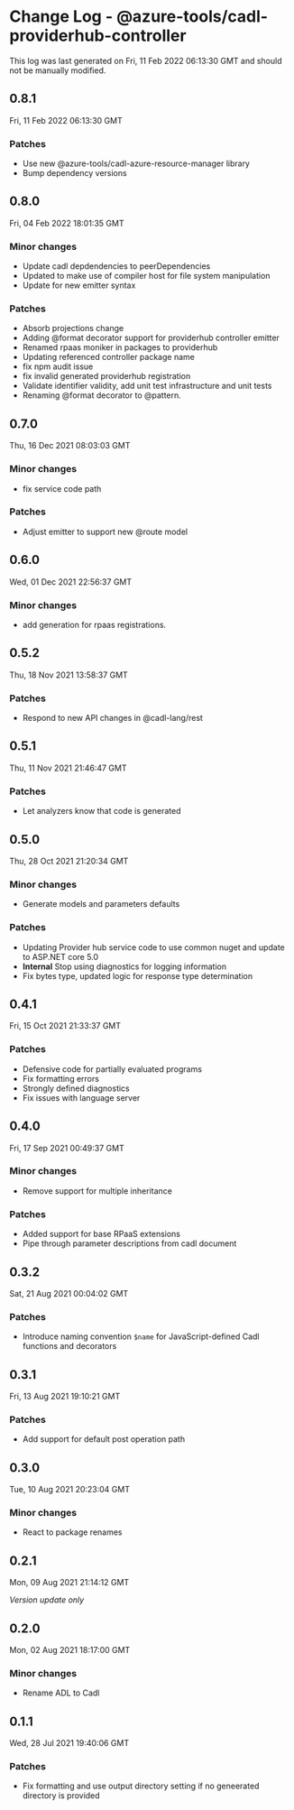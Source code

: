 # Change Log - @azure-tools/cadl-providerhub-controller

This log was last generated on Fri, 11 Feb 2022 06:13:30 GMT and should not be manually modified.

## 0.8.1
Fri, 11 Feb 2022 06:13:30 GMT

### Patches

- Use new @azure-tools/cadl-azure-resource-manager library
- Bump dependency versions

## 0.8.0
Fri, 04 Feb 2022 18:01:35 GMT

### Minor changes

- Update cadl depdendencies to peerDependencies
- Updated to make use of compiler host for file system manipulation
- Update for new emitter syntax

### Patches

- Absorb projections change
- Adding @format decorator support for providerhub controller emitter
- Renamed rpaas moniker in packages to providerhub
- Updating referenced controller package name
- fix npm audit issue
- fix invalid generated providerhub registration 
- Validate identifier validity, add unit test infrastructure and unit tests
- Renaming @format decorator to @pattern.

## 0.7.0
Thu, 16 Dec 2021 08:03:03 GMT

### Minor changes

- fix service code path

### Patches

- Adjust emitter to support new @route model

## 0.6.0
Wed, 01 Dec 2021 22:56:37 GMT

### Minor changes

- add generation for rpaas registrations.

## 0.5.2
Thu, 18 Nov 2021 13:58:37 GMT

### Patches

- Respond to new API changes in @cadl-lang/rest

## 0.5.1
Thu, 11 Nov 2021 21:46:47 GMT

### Patches

- Let analyzers know that code is generated

## 0.5.0
Thu, 28 Oct 2021 21:20:34 GMT

### Minor changes

- Generate models and parameters defaults

### Patches

- Updating Provider hub service code to use common nuget and update to ASP.NET core 5.0
- **Internal** Stop using diagnostics for logging information
- Fix bytes type, updated logic for response type determination

## 0.4.1
Fri, 15 Oct 2021 21:33:37 GMT

### Patches

- Defensive code for partially evaluated programs
- Fix formatting errors
- Strongly defined diagnostics
- Fix issues with language server

## 0.4.0
Fri, 17 Sep 2021 00:49:37 GMT

### Minor changes

- Remove support for multiple inheritance

### Patches

- Added support for base RPaaS extensions
- Pipe through parameter descriptions from cadl document

## 0.3.2
Sat, 21 Aug 2021 00:04:02 GMT

### Patches

- Introduce naming convention `$name` for JavaScript-defined Cadl functions and decorators

## 0.3.1
Fri, 13 Aug 2021 19:10:21 GMT

### Patches

- Add support for default post operation path

## 0.3.0
Tue, 10 Aug 2021 20:23:04 GMT

### Minor changes

- React to package renames

## 0.2.1
Mon, 09 Aug 2021 21:14:12 GMT

_Version update only_

## 0.2.0
Mon, 02 Aug 2021 18:17:00 GMT

### Minor changes

- Rename ADL to Cadl

## 0.1.1
Wed, 28 Jul 2021 19:40:06 GMT

### Patches

- Fix formatting and use output directory setting if no geneerated directory is provided

